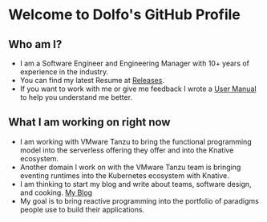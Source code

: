 # Welcome to Dolfo's GitHub Profile

## Who am I?

- I am a Software Engineer and Engineering Manager with 10+ years of experience in the industry.
- You can find my latest Resume at [Releases](https://github.com/dolfolife/dolfolife/releases).
- If you want to work with me or give me feedback I wrote a [User Manual](user-manual/README.md) to help you understand me better.

## What I am working on right now

- I am working with VMware Tanzu to bring the functional programming model into the serverless offering they offer and into the Knative ecosystem.
- Another domain I work on with the VMware Tanzu team is bringing eventing runtimes into the Kubernetes ecosystem with Knative.
- I am thinking to start my blog and write about teams, software design, and cooking. [My Blog](https://dolfo.codes/posts)
- My goal is to bring reactive programming into the portfolio of paradigms people use to build their applications.
